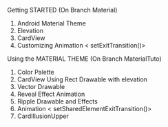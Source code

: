 Getting STARTED (On Branch Material)

1. Android Material Theme
2. Elevation <Scattering shadow like>
3. CardView
4. Customizing Animation < setExitTransition()>


Using the MATERIAL THEME (On Branch MaterialTuto)

1. Color Palette
2. CardView Using Rect Drawable with elevation
3. Vector Drawable
4. Reveal Effect Animation
5. Ripple Drawable and Effects
6. Animation < setSharedElementExitTransition()>
7. CardIllusionUpper 

